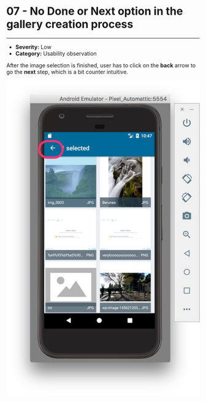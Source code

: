# 07 - No Done or Next option in the gallery creation process
----
- **Severity:** Low
- **Category:** Usability observation

After the image selection is finished, user has to click on the **back** arrow to go the **next** step, which is a bit counter intuitive.

![](/assets/nodone.jpg)

